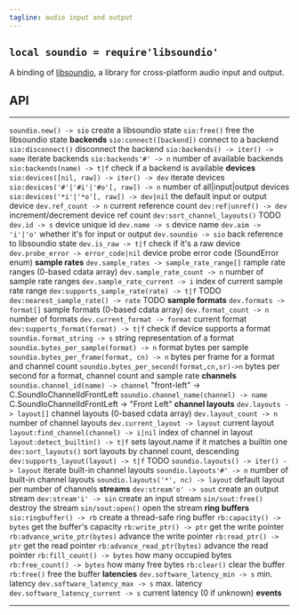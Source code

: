 ```yaml
---
tagline: audio input and output
---
```


## `local soundio = require'libsoundio'`

A binding of [libsoundio](http://libsound.io/), a library for cross-platform
audio input and output.

## API

------------------------------------------- ----------------------------------------
`soundio.new() -> sio`                      create a libsoundio state
`sio:free()`                                free the libsoundio state
__backends__
`sio:connect([backend])`                    connect to a backend
`sio:disconnect()`                          disconnect the backend
`sio:backends() -> iter() -> name`          iterate backends
`sio:backends'#' -> n`                      number of available backends
`sio:backends(name) -> t|f`                 check if a backend is available
__devices__
`sio:devices([nil, raw]) -> iter() -> dev`  iterate devices
`sio:devices('#'|'#i'|'#o'[, raw]) -> n`    number of all|input|output devices
`sio:devices('*i'|'*o'[, raw]) -> dev|nil`  the default input or output device
`dev.ref_count -> n`                        current reference count
`dev:ref|unref() -> dev`                    increment/decrement device ref count
`dev:sort_channel_layouts()`                TODO
`dev.id -> s`                               device unique id
`dev.name -> s`                             device name
`dev.aim -> 'i'|'o'`                        whether it's for input or output
`dev.soundio -> sio`                        back reference to libsoundio state
`dev.is_raw -> t|f`                         check if it's a raw device
`dev.probe_error -> error_code|nil`         device probe error code (SoundError enum)
__sample rates__
`dev.sample_rates -> sample_rate_range[]`   rample rate ranges (0-based cdata array)
`dev.sample_rate_count -> n`                number of sample rate ranges
`dev.sample_rate_current -> i`              index of current sample rate range
`dev:supports_sample_rate(rate) -> t|f`     TODO
`dev:nearest_sample_rate() -> rate`         TODO
__sample formats__
`dev.formats -> format[]`                   sample formats (0-based cdata array)
`dev.format_count -> n`                     number of formats
`dev.current_format -> format`              current format
`dev:supports_format(format) -> t|f`        check if device supports a format
`soundio.format_string -> s`                string representation of a format
`soundio.bytes_per_sample(format) -> n`     format bytes per sample
`soundio.bytes_per_frame(format, cn) -> n`  bytes per frame for a format and channel count
`soundio.bytes_per_second(format,cn,sr)->n` bytes per second for a format, channel count and sample rate
__channels__
`soundio.channel_id(name) -> channel`       "front-left" -> C.SoundIoChannelIdFrontLeft
`soundio.channel_name(channel) -> name`     C.SoundIoChannelIdFrontLeft -> "Front Left"
__channel layouts__
`dev.layouts -> layout[]`                   channel layouts (0-based cdata array)
`dev.layout_count -> n`                     number of channel layouts
`dev.current_layout -> layout`              current layout
`layout:find_channel(channel) -> i|nil`     index of channel in layout
`layout:detect_builtin() -> t|f`            sets layout.name if it matches a builtin one
`dev:sort_layouts()`                        sort layouts by channel count, descending
`dev:supports_layout(layout) -> t|f`        TODO
`soundio.layouts() -> iter() -> layout`     iterate built-in channel layouts
`soundio.layouts'#' -> n`                   number of built-in channel layouts
`soundio.layouts('*', nc) -> layout`        default layout per number of channels
__streams__
`dev:stream'o' -> sout`                     create an output stream
`dev:stream'i' -> sin`                      create an input stream
`sin/sout:free()`                           destroy the stream
`sin/sout:open()`                           open the stream
__ring buffers__
`sio:ringbuffer() -> rb`                    create a thread-safe ring buffer
`rb:capacity() -> bytes`                    get the buffer's capacity
`rb:write_ptr() -> ptr`                     get the write pointer
`rb:advance_write_ptr(bytes)`               advance the write pointer
`rb:read_ptr() -> ptr`                      get the read pointer
`rb:advance_read_ptr(bytes)`                advance the read pointer
`rb:fill_count() -> bytes`                  how many occupied bytes
`rb:free_count() -> bytes`                  how many free bytes
`rb:clear()`                                clear the buffer
`rb:free()`                                 free the buffer
__latencies__
`dev.software_latency_min -> s`             min. latency
`dev.software_latency_max -> s`             max. latency
`dev.software_latency_current -> s`         current latency (0 if unknown)
__events__
------------------------------------------- ----------------------------------------
